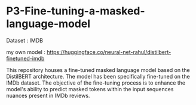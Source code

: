 # P3-Fine-tuning-a-masked-language-model

Dataset : IMDB

my own model : https://huggingface.co/neural-net-rahul/distilbert-finetuned-imdb

This repository houses a fine-tuned masked language model based on the DistilBERT architecture. The model has been specifically fine-tuned on the IMDb dataset. The objective of the fine-tuning process is to enhance the model's ability to predict masked tokens within the input sequences nuances present in IMDb reviews.
